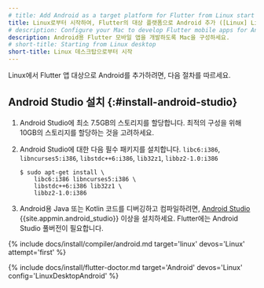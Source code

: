 ```yaml
---
# title: Add Android as a target platform for Flutter from Linux start
title: Linux로부터 시작하여, Flutter의 대상 플랫폼으로 Android 추가 ([Linux] Linux + Android)
# description: Configure your Mac to develop Flutter mobile apps for Android.
description: Android용 Flutter 모바일 앱을 개발하도록 Mac을 구성하세요.
# short-title: Starting from Linux desktop
short-title: Linux 데스크탑으로부터 시작
---
```


Linux에서 Flutter 앱 대상으로 Android를 추가하려면, 다음 절차를 따르세요.

## Android Studio 설치 {:#install-android-studio}

1. Android Studio에 최소 7.5GB의 스토리지를 할당합니다.
   최적의 구성을 위해 10GB의 스토리지를 할당하는 것을 고려하세요.

1. Android Studio에 대한 다음 필수 패키지를 설치합니다.
   `libc6:i386`, `libncurses5:i386`, `libstdc++6:i386`, `lib32z1`, `libbz2-1.0:i386`

    ```console
    $ sudo apt-get install \
        libc6:i386 libncurses5:i386 \
        libstdc++6:i386 lib32z1 \
        libbz2-1.0:i386
    ```

2. Android용 Java 또는 Kotlin 코드를 디버깅하고 컴파일하려면, 
   [Android Studio][] {{site.appmin.android_studio}} 이상을 설치하세요. 
   Flutter에는 Android Studio 풀버전이 필요합니다.

{% include docs/install/compiler/android.md target='linux' devos='Linux' attempt='first' %}

{% include docs/install/flutter-doctor.md target='Android' devos='Linux' config='LinuxDesktopAndroid' %}

[Android Studio]: https://developer.android.com/studio/install#linux
